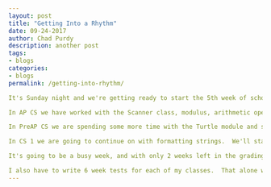 ```yaml
---
layout: post
title: "Getting Into a Rhythm"
date: 09-24-2017
author: Chad Purdy
description: another post
tags:
- blogs
categories:
- blogs
permalink: /getting-into-rhythm/

It's Sunday night and we're getting ready to start the 5th week of school.  This coming weeks' activities are playing through my head and I'm trying to keep from forgetting things.

In AP CS we have worked with the Scanner class, modulus, arithmetic operations, and basic string operations.  This coming week, we will be going over basic void methods, conidtionals, and binary numbers.  Lots of new info!

In PreAP CS we are spending some more time with the Turtle module and students will be able to get creative by creating their own functions to draw a simple landscape of their choosing.  Halloween is coming, so I anticipate pumpkins and such.

In CS 1 we are going to continue on with formatting strings.  We'll start the week off with them making their own MadLibs in Python.  Then, I'll introduce defining functions with and without parameters.  

It's going to be a busy week, and with only 2 weeks left in the grading period, I'm expecting more and more students to start to care about their grades.  

I also have to write 6 week tests for each of my classes.  That alone will be a time consuming process that I'm not particularly excited to get started on.  I think that writing exams is probably my least favorite part of teaching (right up there with grading in general).  Perhaps I can find a faster way to write and grade these 6 week tests.  I'll have to give that some more thought.
---
```

